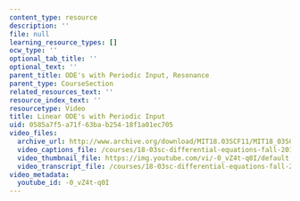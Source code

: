 ```yaml
---
content_type: resource
description: ''
file: null
learning_resource_types: []
ocw_type: ''
optional_tab_title: ''
optional_text: ''
parent_title: ODE's with Periodic Input, Resonance
parent_type: CourseSection
related_resources_text: ''
resource_index_text: ''
resourcetype: Video
title: Linear ODE's with Periodic Input
uid: 0585a7f5-a71f-63ba-b254-18f1a01ec705
video_files:
  archive_url: http://www.archive.org/download/MIT18.03SCF11/MIT18_03SC_110727_D4_300k.mp4
  video_captions_file: /courses/18-03sc-differential-equations-fall-2011/7f4f5fe3991054a6a1e89bf501e26b26_-0_vZ4t-q0I.vtt
  video_thumbnail_file: https://img.youtube.com/vi/-0_vZ4t-q0I/default.jpg
  video_transcript_file: /courses/18-03sc-differential-equations-fall-2011/79aa4f6342424a32beb5760ecee088e8_-0_vZ4t-q0I.pdf
video_metadata:
  youtube_id: -0_vZ4t-q0I
---
```

